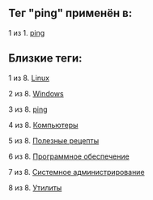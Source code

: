 ## Тег "ping" применён в:

1 из 1. [ping](../Компьютеры%20и%20софт/Утилиты/Ping.md)

## Близкие теги:

1 из 8. [Linux](./Linux.md)

2 из 8. [Windows](./Windows.md)

3 из 8. [ping](./ping.md)

4 из 8. [Компьютеры](./Компьютеры.md)

5 из 8. [Полезные рецепты](./Полезные%20рецепты.md)

6 из 8. [Программное обеспечение](./Программное%20обеспечение.md)

7 из 8. [Системное администрирование](./Системное%20администрирование.md)

8 из 8. [Утилиты](./Утилиты.md)

